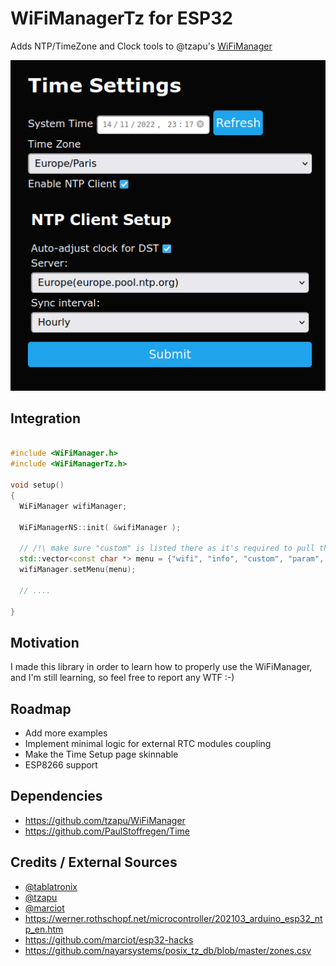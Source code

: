 
# WiFiManagerTz for ESP32

Adds NTP/TimeZone and Clock tools to @tzapu's [WiFiManager](https://github.com/tzapu/WiFiManager)


![](assets/screenshot.png)


## Integration


```cpp

#include <WiFiManager.h>
#include <WiFiManagerTz.h>

void setup()
{
  WiFiManager wifiManager;

  WiFiManagerNS::init( &wifiManager );

  // /!\ make sure "custom" is listed there as it's required to pull the "Setup Clock" button
  std::vector<const char *> menu = {"wifi", "info", "custom", "param", "sep", "restart", "exit"};
  wifiManager.setMenu(menu);

  // ....

}

```

## Motivation

I made this library in order to learn how to properly use the WiFiManager, and I'm still learning, so feel free to report any WTF :-)

## Roadmap

  - Add more examples
  - Implement minimal logic for external RTC modules coupling
  - Make the Time Setup page skinnable
  - ESP8266 support


## Dependencies

  - https://github.com/tzapu/WiFiManager
  - https://github.com/PaulStoffregen/Time


## Credits / External Sources

  - [@tablatronix](https://github.com/tablatronix)
  - [@tzapu](https://github.com/tzapu)
  - [@marciot](https://github.com/marciot)
  - https://werner.rothschopf.net/microcontroller/202103_arduino_esp32_ntp_en.htm
  - https://github.com/marciot/esp32-hacks
  - https://github.com/nayarsystems/posix_tz_db/blob/master/zones.csv
